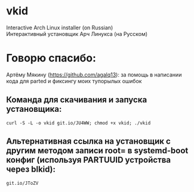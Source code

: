 # vkid
Interactive Arch Linux installer (on Russian) \
Интерактивный установщик Арч Линукса (на Русском)

# Говорю спасибо:
Артёму Мякину (https://github.com/agalq13): за помощь в написании кода для parted и фиксингу моих тупорылых ошибок

## Команда для скачивания и запуска установщика:
```curl -S -L -o vkid git.io/JU4WW; chmod +x vkid; ./vkid```

## Альтернативная ссылка на установщик с другим методом записи root= в systemd-boot конфиг (используя PARTUUID устройства через blkid):
```git.io/JToZV```
